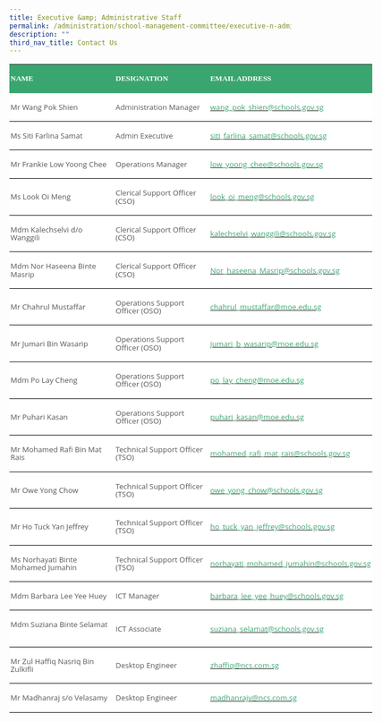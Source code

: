 ```yaml
---
title: Executive &amp; Administrative Staff
permalink: /administration/school-management-committee/executive-n-administrative-staff/
description: ""
third_nav_title: Contact Us
---
```


<table class="MsoNormalTable" border="1" cellspacing="0" cellpadding="0" width="649" style="width:486.4pt;background:white;border-collapse:collapse;border:none;
 mso-border-bottom-alt:solid windowtext .5pt;mso-yfti-tbllook:1184;mso-padding-alt:
 0in 0in 0in 0in"><tbody><tr style="mso-yfti-irow:0;mso-yfti-firstrow:yes"><td style="border:none;background:#3AA66F;padding:1.5pt 1.5pt 1.5pt 1.5pt"><p class="MsoNormal"><b><span style="font-size:10.0pt;line-height:107%;
  font-family:Lora;mso-bidi-font-family:&quot;Open Sans&quot;;color:white;text-transform:
  uppercase">NAME</span></b></p></td><td style="border:none;background:#3AA66F;padding:1.5pt 1.5pt 1.5pt 1.5pt"><p class="MsoNormal"><strong><span style="font-size:10.0pt;line-height:107%;
  font-family:Lora;mso-bidi-font-family:&quot;Open Sans&quot;;color:white;text-transform:
  uppercase">DESIGNATION</span></strong><b><span style="font-size:10.0pt;
  line-height:107%;font-family:Lora;mso-bidi-font-family:&quot;Open Sans&quot;;
  color:white;text-transform:uppercase"></span></b></p></td><td style="border:none;background:#3AA66F;padding:1.5pt 1.5pt 1.5pt 1.5pt"><p class="MsoNormal"><b><span style="font-size:10.0pt;line-height:107%;
  font-family:Lora;mso-bidi-font-family:&quot;Open Sans&quot;;color:white;text-transform:
  uppercase">EMAIL ADDRESS</span></b></p></td></tr><tr style="mso-yfti-irow:1"><td style="border:none;border-bottom:solid windowtext 1.0pt;mso-border-bottom-alt:
  solid windowtext .5pt;padding:1.5pt 1.5pt 1.5pt 1.5pt"><p class="MsoNormal"><span style="font-size:10.0pt;line-height:107%;font-family:
  &quot;Open Sans&quot;,sans-serif;color:#565656">Mr Wang Pok Shien</span></p></td><td style="border:none;border-bottom:solid windowtext 1.0pt;mso-border-bottom-alt:
  solid windowtext .5pt;padding:1.5pt 1.5pt 1.5pt 1.5pt"><p class="MsoNormal"><span style="font-size:10.0pt;line-height:107%;font-family:
  &quot;Open Sans&quot;,sans-serif;color:#565656">Administration Manager</span></p></td><td style="border:none;border-bottom:solid windowtext 1.0pt;mso-border-bottom-alt:
  solid windowtext .5pt;padding:1.5pt 1.5pt 1.5pt 1.5pt"><p class="MsoNormal"><span style="color:black;mso-color-alt:windowtext"><a href="mailto:wang_pok_shien@schools.gov.sg"><span style="font-size:10.0pt;
  line-height:107%;font-family:&quot;Open Sans&quot;,sans-serif;color:#3AA66F">wang_pok_shien@schools.gov.sg</span></a></span><span style="font-size:10.0pt;line-height:107%;font-family:&quot;Open Sans&quot;,sans-serif;
  color:#565656"></span></p></td></tr><tr style="mso-yfti-irow:2"><td style="border:none;border-bottom:solid windowtext 1.0pt;mso-border-top-alt:
  solid windowtext .5pt;mso-border-top-alt:solid windowtext .5pt;mso-border-bottom-alt:
  solid windowtext .5pt;padding:1.5pt 1.5pt 1.5pt 1.5pt"><p class="MsoNormal"><span style="font-size:10.0pt;line-height:107%;font-family:
  &quot;Open Sans&quot;,sans-serif;color:#565656">Ms Siti Farlina Samat</span></p></td><td style="border:none;border-bottom:solid windowtext 1.0pt;mso-border-top-alt:
  solid windowtext .5pt;mso-border-top-alt:solid windowtext .5pt;mso-border-bottom-alt:
  solid windowtext .5pt;padding:1.5pt 1.5pt 1.5pt 1.5pt"><p class="MsoNormal"><span style="font-size:10.0pt;line-height:107%;font-family:
  &quot;Open Sans&quot;,sans-serif;color:#565656">Admin Executive</span></p></td><td style="border:none;border-bottom:solid windowtext 1.0pt;mso-border-top-alt:
  solid windowtext .5pt;mso-border-top-alt:solid windowtext .5pt;mso-border-bottom-alt:
  solid windowtext .5pt;padding:1.5pt 1.5pt 1.5pt 1.5pt"><p class="MsoNormal"><span style="color:black;mso-color-alt:windowtext"><a href="mailto:siti_farlina_samat@schools.gov.sg"><span style="font-size:10.0pt;
  line-height:107%;font-family:&quot;Open Sans&quot;,sans-serif;color:#3AA66F">siti_farlina_samat@schools.gov.sg</span></a></span><span style="font-size:10.0pt;line-height:107%;font-family:&quot;Open Sans&quot;,sans-serif;
  color:#565656"></span></p></td></tr><tr style="mso-yfti-irow:3"><td style="border:none;border-bottom:solid windowtext 1.0pt;mso-border-top-alt:
  solid windowtext .5pt;mso-border-top-alt:solid windowtext .5pt;mso-border-bottom-alt:
  solid windowtext .5pt;padding:1.5pt 1.5pt 1.5pt 1.5pt"><p class="MsoNormal"><span style="font-size:10.0pt;line-height:107%;font-family:
  &quot;Open Sans&quot;,sans-serif;color:#565656">Mr Frankie Low Yoong Chee</span></p></td><td style="border:none;border-bottom:solid windowtext 1.0pt;mso-border-top-alt:
  solid windowtext .5pt;mso-border-top-alt:solid windowtext .5pt;mso-border-bottom-alt:
  solid windowtext .5pt;padding:1.5pt 1.5pt 1.5pt 1.5pt"><p class="MsoNormal"><span style="font-size:10.0pt;line-height:107%;font-family:
  &quot;Open Sans&quot;,sans-serif;color:#565656">Operations Manager</span></p></td><td style="border:none;border-bottom:solid windowtext 1.0pt;mso-border-top-alt:
  solid windowtext .5pt;mso-border-top-alt:solid windowtext .5pt;mso-border-bottom-alt:
  solid windowtext .5pt;padding:1.5pt 1.5pt 1.5pt 1.5pt"><p class="MsoNormal"><span style="color:black;mso-color-alt:windowtext"><a href="mailto:low_yoong_chee@schools.gov.sg"><span style="font-size:10.0pt;
  line-height:107%;font-family:&quot;Open Sans&quot;,sans-serif;color:#3AA66F">low_yoong_chee@schools.gov.sg</span></a></span><span style="font-size:10.0pt;line-height:107%;font-family:&quot;Open Sans&quot;,sans-serif;
  color:#565656"></span></p></td></tr><tr style="mso-yfti-irow:4"><td style="border:none;border-bottom:solid windowtext 1.0pt;mso-border-top-alt:
  solid windowtext .5pt;mso-border-top-alt:solid windowtext .5pt;mso-border-bottom-alt:
  solid windowtext .5pt;padding:1.5pt 1.5pt 1.5pt 1.5pt"><p class="MsoNormal"><span style="font-size:10.0pt;line-height:107%;font-family:
  &quot;Open Sans&quot;,sans-serif;color:#565656">Ms Look Oi Meng</span></p></td><td style="border:none;border-bottom:solid windowtext 1.0pt;mso-border-top-alt:
  solid windowtext .5pt;mso-border-top-alt:solid windowtext .5pt;mso-border-bottom-alt:
  solid windowtext .5pt;padding:1.5pt 1.5pt 1.5pt 1.5pt"><p class="MsoNormal"><span style="font-size:10.0pt;line-height:107%;font-family:
  &quot;Open Sans&quot;,sans-serif;color:#565656">Clerical Support Officer (CSO)</span></p></td><td style="border:none;border-bottom:solid windowtext 1.0pt;mso-border-top-alt:
  solid windowtext .5pt;mso-border-top-alt:solid windowtext .5pt;mso-border-bottom-alt:
  solid windowtext .5pt;padding:1.5pt 1.5pt 1.5pt 1.5pt"><p class="MsoNormal"><span style="color:black;mso-color-alt:windowtext"><a href="mailto:look_oi_meng@schools.gov.sg"><span style="font-size:10.0pt;
  line-height:107%;font-family:&quot;Open Sans&quot;,sans-serif;color:#3AA66F">look_oi_meng@schools.gov.sg</span></a></span><span style="font-size:10.0pt;line-height:107%;font-family:&quot;Open Sans&quot;,sans-serif;
  color:#565656"></span></p></td></tr><tr style="mso-yfti-irow:5"><td style="border:none;border-bottom:solid windowtext 1.0pt;mso-border-top-alt:
  solid windowtext .5pt;mso-border-top-alt:solid windowtext .5pt;mso-border-bottom-alt:
  solid windowtext .5pt;padding:1.5pt 1.5pt 1.5pt 1.5pt"><p class="MsoNormal"><span style="font-size:10.0pt;line-height:107%;font-family:
  &quot;Open Sans&quot;,sans-serif;color:#565656">Mdm Kalechselvi d/o Wanggili</span></p></td><td style="border:none;border-bottom:solid windowtext 1.0pt;mso-border-top-alt:
  solid windowtext .5pt;mso-border-top-alt:solid windowtext .5pt;mso-border-bottom-alt:
  solid windowtext .5pt;padding:1.5pt 1.5pt 1.5pt 1.5pt"><p class="MsoNormal"><span style="font-size:10.0pt;line-height:107%;font-family:
  &quot;Open Sans&quot;,sans-serif;color:#565656">Clerical Support Officer (CSO)</span></p></td><td style="border:none;border-bottom:solid windowtext 1.0pt;mso-border-top-alt:
  solid windowtext .5pt;mso-border-top-alt:solid windowtext .5pt;mso-border-bottom-alt:
  solid windowtext .5pt;padding:1.5pt 1.5pt 1.5pt 1.5pt"><p class="MsoNormal"><span style="color:black;mso-color-alt:windowtext"><a href="mailto:kalechselvi_wanggili@schools.gov.sg"><span style="font-size:
  10.0pt;line-height:107%;font-family:&quot;Open Sans&quot;,sans-serif;color:#3AA66F">kalechselvi_wanggili@schools.gov.sg</span></a></span><span style="font-size:10.0pt;line-height:107%;font-family:&quot;Open Sans&quot;,sans-serif;
  color:#565656"></span></p></td></tr><tr style="mso-yfti-irow:6"><td style="border:none;border-bottom:solid windowtext 1.0pt;mso-border-top-alt:
  solid windowtext .5pt;mso-border-top-alt:solid windowtext .5pt;mso-border-bottom-alt:
  solid windowtext .5pt;padding:1.5pt 1.5pt 1.5pt 1.5pt"><p class="MsoNormal"><span style="font-size:10.0pt;line-height:107%;font-family:
  &quot;Open Sans&quot;,sans-serif;color:#565656">Mdm Nor Haseena Binte Masrip</span></p></td><td style="border:none;border-bottom:solid windowtext 1.0pt;mso-border-top-alt:
  solid windowtext .5pt;mso-border-top-alt:solid windowtext .5pt;mso-border-bottom-alt:
  solid windowtext .5pt;padding:1.5pt 1.5pt 1.5pt 1.5pt"><p class="MsoNormal"><span style="font-size:10.0pt;line-height:107%;font-family:
  &quot;Open Sans&quot;,sans-serif;color:#565656">Clerical Support Officer (CSO)</span></p></td><td style="border:none;border-bottom:solid windowtext 1.0pt;mso-border-top-alt:
  solid windowtext .5pt;mso-border-top-alt:solid windowtext .5pt;mso-border-bottom-alt:
  solid windowtext .5pt;padding:1.5pt 1.5pt 1.5pt 1.5pt"><p class="MsoNormal"><span style="color:black;mso-color-alt:windowtext"><a href="mailto:Nor_haseena_Masrip@schools.gov.sg"><span style="font-size:10.0pt;
  line-height:107%;font-family:&quot;Open Sans&quot;,sans-serif;color:#3AA66F">Nor_haseena_Masrip@schools.gov.sg</span></a></span><span style="font-size:10.0pt;line-height:107%;font-family:&quot;Open Sans&quot;,sans-serif;
  color:#565656"></span></p></td></tr><tr style="mso-yfti-irow:7"><td style="border:none;border-bottom:solid windowtext 1.0pt;mso-border-top-alt:
  solid windowtext .5pt;mso-border-top-alt:solid windowtext .5pt;mso-border-bottom-alt:
  solid windowtext .5pt;padding:1.5pt 1.5pt 1.5pt 1.5pt"><p class="MsoNormal"><span style="font-size:10.0pt;line-height:107%;font-family:
  &quot;Open Sans&quot;,sans-serif;color:#565656">Mr Chahrul Mustaffar&nbsp;</span></p></td><td style="border:none;border-bottom:solid windowtext 1.0pt;mso-border-top-alt:
  solid windowtext .5pt;mso-border-top-alt:solid windowtext .5pt;mso-border-bottom-alt:
  solid windowtext .5pt;padding:1.5pt 1.5pt 1.5pt 1.5pt"><p class="MsoNormal"><span style="font-size:10.0pt;line-height:107%;font-family:
  &quot;Open Sans&quot;,sans-serif;color:#565656">Operations Support Officer (OSO)</span></p></td><td style="border:none;border-bottom:solid windowtext 1.0pt;mso-border-top-alt:
  solid windowtext .5pt;mso-border-top-alt:solid windowtext .5pt;mso-border-bottom-alt:
  solid windowtext .5pt;padding:1.5pt 1.5pt 1.5pt 1.5pt"><p class="MsoNormal"><span style="color:black;mso-color-alt:windowtext"><a href="mailto:chahrul_mustaffar@moe.edu.sg"><span style="font-size:10.0pt;
  line-height:107%;font-family:&quot;Open Sans&quot;,sans-serif;color:#3AA66F">chahrul_mustaffar@moe.edu.sg</span></a></span><span style="font-size:10.0pt;line-height:107%;font-family:&quot;Open Sans&quot;,sans-serif;
  color:#565656"></span></p></td></tr><tr style="mso-yfti-irow:8"><td style="border:none;border-bottom:solid windowtext 1.0pt;mso-border-top-alt:
  solid windowtext .5pt;mso-border-top-alt:solid windowtext .5pt;mso-border-bottom-alt:
  solid windowtext .5pt;padding:1.5pt 1.5pt 1.5pt 1.5pt"><p class="MsoNormal"><span style="font-size:10.0pt;line-height:107%;font-family:
  &quot;Open Sans&quot;,sans-serif;color:#565656">Mr Jumari Bin Wasarip&nbsp;</span></p></td><td style="border:none;border-bottom:solid windowtext 1.0pt;mso-border-top-alt:
  solid windowtext .5pt;mso-border-top-alt:solid windowtext .5pt;mso-border-bottom-alt:
  solid windowtext .5pt;padding:1.5pt 1.5pt 1.5pt 1.5pt"><p class="MsoNormal"><span style="font-size:10.0pt;line-height:107%;font-family:
  &quot;Open Sans&quot;,sans-serif;color:#565656">Operations Support Officer (OSO)</span></p></td><td style="border:none;border-bottom:solid windowtext 1.0pt;mso-border-top-alt:
  solid windowtext .5pt;mso-border-top-alt:solid windowtext .5pt;mso-border-bottom-alt:
  solid windowtext .5pt;padding:1.5pt 1.5pt 1.5pt 1.5pt"><p class="MsoNormal"><span style="color:black;mso-color-alt:windowtext"><a href="mailto:jumari_b_wasarip@moe.edu.sg"><span style="font-size:10.0pt;
  line-height:107%;font-family:&quot;Open Sans&quot;,sans-serif;color:#3AA66F">jumari_b_wasarip@moe.edu.sg</span></a></span><span style="font-size:10.0pt;line-height:107%;font-family:&quot;Open Sans&quot;,sans-serif;
  color:#565656"></span></p></td></tr><tr style="mso-yfti-irow:9"><td style="border:none;border-bottom:solid windowtext 1.0pt;mso-border-top-alt:
  solid windowtext .5pt;mso-border-top-alt:solid windowtext .5pt;mso-border-bottom-alt:
  solid windowtext .5pt;padding:1.5pt 1.5pt 1.5pt 1.5pt"><p class="MsoNormal"><span style="font-size:10.0pt;line-height:107%;font-family:
  &quot;Open Sans&quot;,sans-serif;color:#565656">Mdm Po Lay Cheng</span></p></td><td style="border:none;border-bottom:solid windowtext 1.0pt;mso-border-top-alt:
  solid windowtext .5pt;mso-border-top-alt:solid windowtext .5pt;mso-border-bottom-alt:
  solid windowtext .5pt;padding:1.5pt 1.5pt 1.5pt 1.5pt"><p class="MsoNormal"><span style="font-size:10.0pt;line-height:107%;font-family:
  &quot;Open Sans&quot;,sans-serif;color:#565656">Operations Support Officer (OSO)</span></p></td><td style="border:none;border-bottom:solid windowtext 1.0pt;mso-border-top-alt:
  solid windowtext .5pt;mso-border-top-alt:solid windowtext .5pt;mso-border-bottom-alt:
  solid windowtext .5pt;padding:1.5pt 1.5pt 1.5pt 1.5pt"><p class="MsoNormal"><span style="color:black;mso-color-alt:windowtext"><a href="mailto:po_lay_cheng@moe.edu.sg"><span style="font-size:10.0pt;
  line-height:107%;font-family:&quot;Open Sans&quot;,sans-serif;color:#3AA66F">po_lay_cheng@moe.edu.sg</span></a></span><span style="font-size:10.0pt;line-height:107%;font-family:&quot;Open Sans&quot;,sans-serif;
  color:#565656"></span></p></td></tr><tr style="mso-yfti-irow:10"><td style="border:none;border-bottom:solid windowtext 1.0pt;mso-border-top-alt:
  solid windowtext .5pt;mso-border-top-alt:solid windowtext .5pt;mso-border-bottom-alt:
  solid windowtext .5pt;padding:1.5pt 1.5pt 1.5pt 1.5pt"><p class="MsoNormal"><span style="font-size:10.0pt;line-height:107%;font-family:
  &quot;Open Sans&quot;,sans-serif;color:#565656">Mr Puhari Kasan</span></p></td><td style="border:none;border-bottom:solid windowtext 1.0pt;mso-border-top-alt:
  solid windowtext .5pt;mso-border-top-alt:solid windowtext .5pt;mso-border-bottom-alt:
  solid windowtext .5pt;padding:1.5pt 1.5pt 1.5pt 1.5pt"><p class="MsoNormal"><span style="font-size:10.0pt;line-height:107%;font-family:
  &quot;Open Sans&quot;,sans-serif;color:#565656">Operations Support Officer (OSO)</span></p></td><td style="border:none;border-bottom:solid windowtext 1.0pt;mso-border-top-alt:
  solid windowtext .5pt;mso-border-top-alt:solid windowtext .5pt;mso-border-bottom-alt:
  solid windowtext .5pt;padding:1.5pt 1.5pt 1.5pt 1.5pt"><p class="MsoNormal"><span style="color:black;mso-color-alt:windowtext"><a href="mailto:puhari_kasan@moe.edu.sg"><span style="font-size:10.0pt;
  line-height:107%;font-family:&quot;Open Sans&quot;,sans-serif;color:#3AA66F">puhari_kasan@moe.edu.sg</span></a></span><span style="font-size:10.0pt;line-height:107%;font-family:&quot;Open Sans&quot;,sans-serif;
  color:#565656"></span></p></td></tr><tr style="mso-yfti-irow:11"><td style="border:none;border-bottom:solid windowtext 1.0pt;mso-border-top-alt:
  solid windowtext .5pt;mso-border-top-alt:solid windowtext .5pt;mso-border-bottom-alt:
  solid windowtext .5pt;padding:1.5pt 1.5pt 1.5pt 1.5pt"><p class="MsoNormal"><span style="font-size:10.0pt;line-height:107%;font-family:
  &quot;Open Sans&quot;,sans-serif;color:#565656">Mr Mohamed Rafi Bin Mat Rais</span></p></td><td style="border:none;border-bottom:solid windowtext 1.0pt;mso-border-top-alt:
  solid windowtext .5pt;mso-border-top-alt:solid windowtext .5pt;mso-border-bottom-alt:
  solid windowtext .5pt;padding:1.5pt 1.5pt 1.5pt 1.5pt"><p class="MsoNormal"><span style="font-size:10.0pt;line-height:107%;font-family:
  &quot;Open Sans&quot;,sans-serif;color:#565656">Technical Support Officer (TSO)</span></p></td><td style="border:none;border-bottom:solid windowtext 1.0pt;mso-border-top-alt:
  solid windowtext .5pt;mso-border-top-alt:solid windowtext .5pt;mso-border-bottom-alt:
  solid windowtext .5pt;padding:1.5pt 1.5pt 1.5pt 1.5pt"><p class="MsoNormal"><span style="color:black;mso-color-alt:windowtext"><a href="mailto:mohamed_rafi_mat_rais@schools.gov.sg"><span style="font-size:
  10.0pt;line-height:107%;font-family:&quot;Open Sans&quot;,sans-serif;color:#3AA66F">mohamed_rafi_mat_rais@schools.gov.sg</span></a></span><span style="font-size:10.0pt;line-height:107%;font-family:&quot;Open Sans&quot;,sans-serif;
  color:#565656"></span></p></td></tr><tr style="mso-yfti-irow:12"><td style="border:none;border-bottom:solid windowtext 1.0pt;mso-border-top-alt:
  solid windowtext .5pt;mso-border-top-alt:solid windowtext .5pt;mso-border-bottom-alt:
  solid windowtext .5pt;padding:1.5pt 1.5pt 1.5pt 1.5pt"><p class="MsoNormal"><span style="font-size:10.0pt;line-height:107%;font-family:
  &quot;Open Sans&quot;,sans-serif;color:#565656">Mr Owe Yong Chow</span></p></td><td style="border:none;border-bottom:solid windowtext 1.0pt;mso-border-top-alt:
  solid windowtext .5pt;mso-border-top-alt:solid windowtext .5pt;mso-border-bottom-alt:
  solid windowtext .5pt;padding:1.5pt 1.5pt 1.5pt 1.5pt"><p class="MsoNormal"><span style="font-size:10.0pt;line-height:107%;font-family:
  &quot;Open Sans&quot;,sans-serif;color:#565656">Technical Support Officer (TSO)</span></p></td><td style="border:none;border-bottom:solid windowtext 1.0pt;mso-border-top-alt:
  solid windowtext .5pt;mso-border-top-alt:solid windowtext .5pt;mso-border-bottom-alt:
  solid windowtext .5pt;padding:1.5pt 1.5pt 1.5pt 1.5pt"><p class="MsoNormal"><span style="color:black;mso-color-alt:windowtext"><a href="mailto:owe_yong_chow@schools.gov.sg"><span style="font-size:10.0pt;
  line-height:107%;font-family:&quot;Open Sans&quot;,sans-serif;color:#3AA66F">owe_yong_chow@schools.gov.sg</span></a></span><span style="font-size:10.0pt;line-height:107%;font-family:&quot;Open Sans&quot;,sans-serif;
  color:#565656"></span></p></td></tr><tr style="mso-yfti-irow:13"><td style="border:none;border-bottom:solid windowtext 1.0pt;mso-border-top-alt:
  solid windowtext .5pt;mso-border-top-alt:solid windowtext .5pt;mso-border-bottom-alt:
  solid windowtext .5pt;padding:1.5pt 1.5pt 1.5pt 1.5pt"><p class="MsoNormal"><span style="font-size:10.0pt;line-height:107%;font-family:
  &quot;Open Sans&quot;,sans-serif;color:#565656">Mr&nbsp;Ho Tuck Yan Jeffrey</span></p></td><td style="border:none;border-bottom:solid windowtext 1.0pt;mso-border-top-alt:
  solid windowtext .5pt;mso-border-top-alt:solid windowtext .5pt;mso-border-bottom-alt:
  solid windowtext .5pt;padding:1.5pt 1.5pt 1.5pt 1.5pt"><p class="MsoNormal"><span style="font-size:10.0pt;line-height:107%;font-family:
  &quot;Open Sans&quot;,sans-serif;color:#565656">Technical Support Officer (TSO)</span></p></td><td style="border:none;border-bottom:solid windowtext 1.0pt;mso-border-top-alt:
  solid windowtext .5pt;mso-border-top-alt:solid windowtext .5pt;mso-border-bottom-alt:
  solid windowtext .5pt;padding:1.5pt 1.5pt 1.5pt 1.5pt"><p class="MsoNormal"><span style="color:black;mso-color-alt:windowtext"><a href="mailto:ho_tuck_yan_jeffrey@schools.gov.sg"><span style="font-size:10.0pt;
  line-height:107%;font-family:&quot;Open Sans&quot;,sans-serif;color:#3AA66F">ho_tuck_yan_jeffrey@schools.gov.sg</span></a></span><span style="font-size:10.0pt;line-height:107%;font-family:&quot;Open Sans&quot;,sans-serif;
  color:#565656"></span></p></td></tr><tr style="mso-yfti-irow:14"><td style="border:none;border-bottom:solid windowtext 1.0pt;mso-border-top-alt:
  solid windowtext .5pt;mso-border-top-alt:solid windowtext .5pt;mso-border-bottom-alt:
  solid windowtext .5pt;padding:1.5pt 1.5pt 1.5pt 1.5pt"><p class="MsoNormal"><span style="font-size:10.0pt;line-height:107%;font-family:
  &quot;Open Sans&quot;,sans-serif;color:#565656">Ms Norhayati Binte Mohamed Jumahin</span></p></td><td style="border:none;border-bottom:solid windowtext 1.0pt;mso-border-top-alt:
  solid windowtext .5pt;mso-border-top-alt:solid windowtext .5pt;mso-border-bottom-alt:
  solid windowtext .5pt;padding:1.5pt 1.5pt 1.5pt 1.5pt"><p class="MsoNormal"><span style="font-size:10.0pt;line-height:107%;font-family:
  &quot;Open Sans&quot;,sans-serif;color:#565656">Technical Support Officer (TSO)</span></p></td><td style="border:none;border-bottom:solid windowtext 1.0pt;mso-border-top-alt:
  solid windowtext .5pt;mso-border-top-alt:solid windowtext .5pt;mso-border-bottom-alt:
  solid windowtext .5pt;padding:1.5pt 1.5pt 1.5pt 1.5pt"><p class="MsoNormal"><span style="color:black;mso-color-alt:windowtext"><a href="mailto:norhayati_mohamed_jumahin@schools.gov.sg"><span style="font-size:10.0pt;line-height:107%;font-family:&quot;Open Sans&quot;,sans-serif;
  color:#3AA66F">norhayati_mohamed_jumahin@schools.gov.sg</span></a></span><span style="font-size:10.0pt;line-height:107%;font-family:&quot;Open Sans&quot;,sans-serif;
  color:#565656"></span></p></td></tr><tr style="mso-yfti-irow:15"><td style="border:none;border-bottom:solid windowtext 1.0pt;mso-border-top-alt:
  solid windowtext .5pt;mso-border-top-alt:solid windowtext .5pt;mso-border-bottom-alt:
  solid windowtext .5pt;padding:1.5pt 1.5pt 1.5pt 1.5pt"><p class="MsoNormal"><span style="font-size:10.0pt;line-height:107%;font-family:
  &quot;Open Sans&quot;,sans-serif;color:#565656">Mdm Barbara Lee Yee Huey</span></p></td><td style="border:none;border-bottom:solid windowtext 1.0pt;mso-border-top-alt:
  solid windowtext .5pt;mso-border-top-alt:solid windowtext .5pt;mso-border-bottom-alt:
  solid windowtext .5pt;padding:1.5pt 1.5pt 1.5pt 1.5pt"><p class="MsoNormal"><span style="font-size:10.0pt;line-height:107%;font-family:
  &quot;Open Sans&quot;,sans-serif;color:#565656">ICT Manager</span></p></td><td style="border:none;border-bottom:solid windowtext 1.0pt;mso-border-top-alt:
  solid windowtext .5pt;mso-border-top-alt:solid windowtext .5pt;mso-border-bottom-alt:
  solid windowtext .5pt;padding:1.5pt 1.5pt 1.5pt 1.5pt"><p class="MsoNormal"><span style="color:black;mso-color-alt:windowtext"><a href="mailto:barbara_lee_yee_huey@schools.gov.sg"><span style="font-size:
  10.0pt;line-height:107%;font-family:&quot;Open Sans&quot;,sans-serif;color:#3AA66F">barbara_lee_yee_huey@schools.gov.sg</span></a></span><span style="font-size:10.0pt;line-height:107%;font-family:&quot;Open Sans&quot;,sans-serif;
  color:#565656"></span></p></td></tr><tr style="mso-yfti-irow:16"><td style="border:none;border-bottom:solid windowtext 1.0pt;mso-border-top-alt:
  solid windowtext .5pt;mso-border-top-alt:solid windowtext .5pt;mso-border-bottom-alt:
  solid windowtext .5pt;padding:1.5pt 1.5pt 1.5pt 1.5pt"><p class="MsoNormal"><span style="font-size:10.0pt;line-height:107%;font-family:
  &quot;Open Sans&quot;,sans-serif;color:#565656">Mdm Suziana Binte Selamat&nbsp; &nbsp;&nbsp;</span></p></td><td style="border:none;border-bottom:solid windowtext 1.0pt;mso-border-top-alt:
  solid windowtext .5pt;mso-border-top-alt:solid windowtext .5pt;mso-border-bottom-alt:
  solid windowtext .5pt;padding:1.5pt 1.5pt 1.5pt 1.5pt"><p class="MsoNormal"><span style="font-size:10.0pt;line-height:107%;font-family:
  &quot;Open Sans&quot;,sans-serif;color:#565656">ICT Associate</span></p></td><td style="border:none;border-bottom:solid windowtext 1.0pt;mso-border-top-alt:
  solid windowtext .5pt;mso-border-top-alt:solid windowtext .5pt;mso-border-bottom-alt:
  solid windowtext .5pt;padding:1.5pt 1.5pt 1.5pt 1.5pt"><p class="MsoNormal"><span style="color:black;mso-color-alt:windowtext"><a href="mailto:suziana_selamat@schools.gov.sg"><span style="font-size:10.0pt;
  line-height:107%;font-family:&quot;Open Sans&quot;,sans-serif;color:#3AA66F">suziana_selamat@schools.gov.sg</span></a></span><span style="font-size:10.0pt;line-height:107%;font-family:&quot;Open Sans&quot;,sans-serif;
  color:#565656"></span></p></td></tr><tr style="mso-yfti-irow:17"><td style="border:none;border-bottom:solid windowtext 1.0pt;mso-border-top-alt:
  solid windowtext .5pt;mso-border-top-alt:solid windowtext .5pt;mso-border-bottom-alt:
  solid windowtext .5pt;padding:1.5pt 1.5pt 1.5pt 1.5pt"><p class="MsoNormal"><span style="font-size:10.0pt;line-height:107%;font-family:
  &quot;Open Sans&quot;,sans-serif;color:#565656">Mr Zul Haffiq Nasriq Bin Zulkifli</span></p></td><td style="border:none;border-bottom:solid windowtext 1.0pt;mso-border-top-alt:
  solid windowtext .5pt;mso-border-top-alt:solid windowtext .5pt;mso-border-bottom-alt:
  solid windowtext .5pt;padding:1.5pt 1.5pt 1.5pt 1.5pt"><p class="MsoNormal"><span style="font-size:10.0pt;line-height:107%;font-family:
  &quot;Open Sans&quot;,sans-serif;color:#565656">Desktop Engineer</span></p></td><td style="border:none;border-bottom:solid windowtext 1.0pt;mso-border-top-alt:
  solid windowtext .5pt;mso-border-top-alt:solid windowtext .5pt;mso-border-bottom-alt:
  solid windowtext .5pt;padding:1.5pt 1.5pt 1.5pt 1.5pt"><p class="MsoNormal"><span style="color:black;mso-color-alt:windowtext"><a href="mailto:zhaffiq@ncs.com.sg"><span style="font-size:10.0pt;line-height:
  107%;font-family:&quot;Open Sans&quot;,sans-serif;color:#3AA66F">zhaffiq@ncs.com.sg</span></a></span><span style="font-size:10.0pt;line-height:107%;font-family:&quot;Open Sans&quot;,sans-serif;
  color:#565656"></span></p></td></tr><tr style="mso-yfti-irow:18;mso-yfti-lastrow:yes"><td style="border:none;border-bottom:solid windowtext 1.0pt;mso-border-top-alt:
  solid windowtext .5pt;mso-border-top-alt:solid windowtext .5pt;mso-border-bottom-alt:
  solid windowtext .5pt;padding:1.5pt 1.5pt 1.5pt 1.5pt"><p class="MsoNormal"><span style="font-size:10.0pt;line-height:107%;font-family:
  &quot;Open Sans&quot;,sans-serif;color:#565656">Mr&nbsp;Madhanraj s/o Velasamy</span></p></td><td style="border:none;border-bottom:solid windowtext 1.0pt;mso-border-top-alt:
  solid windowtext .5pt;mso-border-top-alt:solid windowtext .5pt;mso-border-bottom-alt:
  solid windowtext .5pt;padding:1.5pt 1.5pt 1.5pt 1.5pt"><p class="MsoNormal"><span style="font-size:10.0pt;line-height:107%;font-family:
  &quot;Open Sans&quot;,sans-serif;color:#565656">Desktop Engineer</span></p></td><td style="border:none;border-bottom:solid windowtext 1.0pt;mso-border-top-alt:
  solid windowtext .5pt;mso-border-top-alt:solid windowtext .5pt;mso-border-bottom-alt:
  solid windowtext .5pt;padding:1.5pt 1.5pt 1.5pt 1.5pt"><p class="MsoNormal"><span style="color:black;mso-color-alt:windowtext"><a href="mailto:madhanrajv@ncs.com.sg"><span style="font-size:10.0pt;line-height:
  107%;font-family:&quot;Open Sans&quot;,sans-serif;color:#3AA66F">madhanrajv@ncs.com.sg</span></a></span><span style="font-size:10.0pt;line-height:107%;font-family:&quot;Open Sans&quot;,sans-serif;
  color:#565656"></span></p></td></tr></tbody></table>